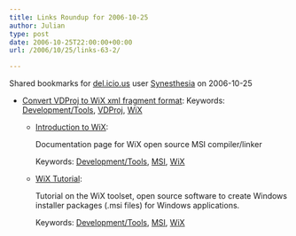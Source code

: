 ```yaml
---
title: Links Roundup for 2006-10-25
author: Julian
type: post
date: 2006-10-25T22:00:00+00:00
url: /2006/10/25/links-63-2/

---
```

Shared bookmarks for [del.icio.us][1] user  [Synesthesia][2] on 2006-10-25

  * [Convert VDProj to WiX xml fragment format][3]: 
    Keywords: [Development/Tools][4], [VDProj][5], [WiX][6]</li> 
    
      * [Introduction to WiX][7]:
  
        Documentation page for WiX open source MSI compiler/linker
  
        Keywords: [Development/Tools][4], [MSI][8], [WiX][6]
      * [WiX Tutorial][9]:
  
        Tutorial on the WiX toolset, open source software to create Windows installer packages (.msi files) for Windows applications.
  
        Keywords: [Development/Tools][4], [MSI][8], [WiX][6]</ul>

 [1]: https://del.icio.us/
 [2]: https://del.icio.us/synesthesia
 [3]: https://www.biasecurities.com/blogs/jim/archive/2004/04/10/432.aspx "https://www.biasecurities.com/blogs/jim/archive/2004/04/10/432.aspx"
 [4]: https://del.icio.us/synesthesia/Development/Tools
 [5]: https://del.icio.us/synesthesia/VDProj
 [6]: https://del.icio.us/synesthesia/WiX
 [7]: https://wix.sourceforge.net/manual-wix2/wix_index.htm "https://wix.sourceforge.net/manual-wix2/wix_index.htm"
 [8]: https://del.icio.us/synesthesia/MSI
 [9]: https://www.tramontana.co.hu/wix/ "https://www.tramontana.co.hu/wix/"